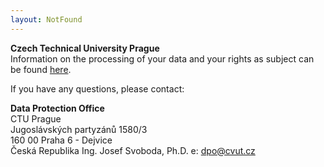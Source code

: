 ```yaml
---
layout: NotFound
---
```


**Czech Technical University Prague**  
Information on the processing of your data and your rights as subject can be found [here](https://www.cvut.cz/en/data-processing-and-protection-gdpr).

If you have any questions, please contact:

**Data Protection Office**  
CTU Prague  
Jugoslávských partyzánů 1580/3  
160 00 Praha 6 - Dejvice  
Česká Republika
Ing. Josef Svoboda, Ph.D.
e: dpo@cvut.cz

<!-- more -->
